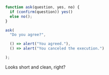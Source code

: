
```js
function ask(question, yes, no) {
  if (confirm(question)) yes()
  else no();
}

ask(
  "Do you agree?",

  () => alert("You agreed."),
  () => alert("You canceled the execution.")

);
```

Looks short and clean, right?
